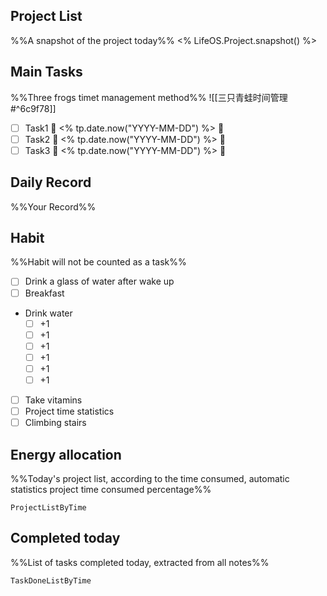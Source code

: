 ## Project List
%%A snapshot of the project today%%
<% LifeOS.Project.snapshot() %>

## Main Tasks
%%Three frogs timet management method%% 
![[三只青蛙时间管理#^6c9f78]]

- [ ] Task1 📅 <% tp.date.now("YYYY-MM-DD") %> 🔺 
- [ ] Task2 📅 <% tp.date.now("YYYY-MM-DD") %> 🔺 
- [ ] Task3 📅 <% tp.date.now("YYYY-MM-DD") %> 🔺 

## Daily Record
%%Your Record%%

## Habit
%%Habit will not be counted as a task%%
- [ ] Drink a glass of water after wake up
- [ ] Breakfast
- Drink water
	- [ ] +1
	- [ ] +1
	- [ ] +1
	- [ ] +1
	- [ ] +1
	- [ ] +1
- [ ] Take vitamins
- [ ] Project time statistics
- [ ] Climbing stairs

## Energy allocation
%%Today's project list, according to the time consumed, automatic statistics project time consumed percentage%%
```LifeOS
ProjectListByTime
```

## Completed today
%%List of tasks completed today, extracted from all notes%%
```LifeOS
TaskDoneListByTime
```
